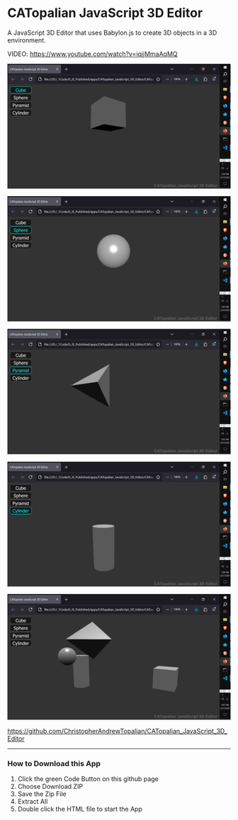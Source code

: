 # CATopalian JavaScript 3D Editor
A JavaScript 3D Editor that uses Babylon.js to create 3D objects in a 3D environment.

VIDEO: https://www.youtube.com/watch?v=iqjjMmaAqMQ

![screenshot001](src/media/textures/screenshots/001.PNG)

![screenshot002](src/media/textures/screenshots/002.PNG)

![screenshot003](src/media/textures/screenshots/003.PNG)

![screenshot004](src/media/textures/screenshots/004.PNG)

![screenshot005](src/media/textures/screenshots/005.PNG)

https://github.com/ChristopherAndrewTopalian/CATopalian_JavaScript_3D_Editor

---

### How to Download this App
1. Click the green Code Button on this github page
2. Choose Download ZIP
3. Save the Zip File
4. Extract All
5. Double click the HTML file to start the App

